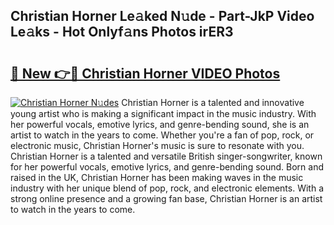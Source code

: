 ## Christian Horner Le𝚊ked N𝚞de - Part-JkP Video Le𝚊ks - Hot Onlyf𝚊ns Photos irER3

# <h2><a href="http://ac51964.deff.icu/?id=Christian+Horner">🔗 New 👉🔴 Christian Horner VIDEO Photos</a></h2>

[![Christian Horner N𝚞des](https://i.imgur.com/rIISA9y.gif)](http://ac51964.deff.icu/?id=Christian+Horner)
Christian Horner is a talented and innovative young artist who is making a significant impact in the music industry. With her powerful vocals, emotive lyrics, and genre-bending sound, she is an artist to watch in the years to come. Whether you're a fan of pop, rock, or electronic music, Christian Horner's music is sure to resonate with you. Christian Horner is a talented and versatile British singer-songwriter, known for her powerful vocals, emotive lyrics, and genre-bending sound. Born and raised in the UK, Christian Horner has been making waves in the music industry with her unique blend of pop, rock, and electronic elements. With a strong online presence and a growing fan base, Christian Horner is an artist to watch in the years to come.
